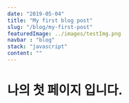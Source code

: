 ```yaml
---
date: "2019-05-04"
title: "My first blog post"
slug: "/blog/my-first-post"
featuredImage: ../images/testImg.png
navbar : "blog"
stack: "javascript"
content: ""
---
```


# 나의 첫 페이지 입니다.